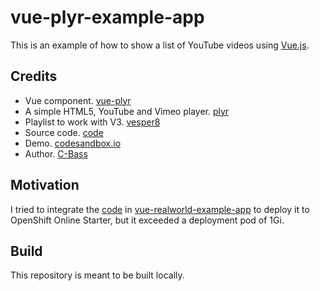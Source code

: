 # vue-plyr-example-app

This is an example of how to show a list of YouTube videos using [Vue.js](https://github.com/vuejs/vue).

## Credits

- Vue component. [vue-plyr](https://github.com/redxtech/vue-plyr)
- A simple HTML5, YouTube and Vimeo player. [plyr](https://github.com/sampotts/plyr)
- Playlist to work with V3. [vesper8](https://github.com/sampotts/plyr/issues/1276)
- Source code. [code](https://codesandbox.io/s/3yy805jl6p)
- Demo. [codesandbox.io](https://3yy805jl6p.codesandbox.io/)
- Author. [C-Bass](https://github.com/vesper8)

## Motivation

I tried to integrate the [code](https://codesandbox.io/s/3yy805jl6p) in [vue-realworld-example-app](https://github.com/cioina/vue-realworld-example-app) to deploy it to OpenShift Online Starter, but it exceeded a deployment pod of 1Gi.

## Build 

This repository is meant to be built locally.
